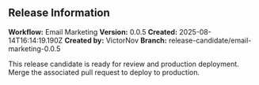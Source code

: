 ## Release Information

**Workflow:** Email Marketing
**Version:** 0.0.5
**Created:** 2025-08-14T16:14:19.190Z
**Created by:** VictorNov
**Branch:** release-candidate/email-marketing-0.0.5

This release candidate is ready for review and production deployment.
Merge the associated pull request to deploy to production.
